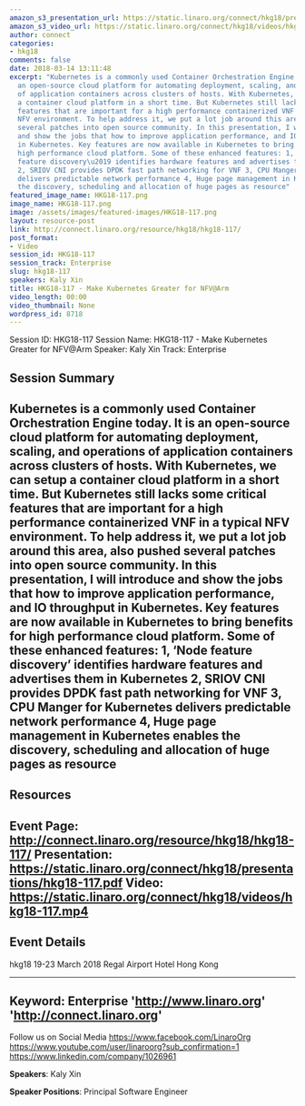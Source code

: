 ```yaml
---
amazon_s3_presentation_url: https://static.linaro.org/connect/hkg18/presentations/hkg18-117.pdf
amazon_s3_video_url: https://static.linaro.org/connect/hkg18/videos/hkg18-117.mp4
author: connect
categories:
- hkg18
comments: false
date: 2018-03-14 13:11:48
excerpt: "Kubernetes is a commonly used Container Orchestration Engine today. It is
  an open-source cloud platform for automating deployment, scaling, and operations
  of application containers across clusters of hosts. With Kubernetes, we can setup
  a container cloud platform in a short time. But Kubernetes still lacks some critical
  features that are important for a high performance containerized VNF in a typical
  NFV environment. To help address it, we put a lot job around this area, also pushed
  several patches into open source community. In this presentation, I will introduce
  and show the jobs that how to improve application performance, and IO throughput
  in Kubernetes. Key features are now available in Kubernetes to bring benefits for
  high performance cloud platform. Some of these enhanced features: 1, \u2018Node
  feature discovery\u2019 identifies hardware features and advertises them in Kubernetes
  2, SRIOV CNI provides DPDK fast path networking for VNF 3, CPU Manger for Kubernetes
  delivers predictable network performance 4, Huge page management in Kubernetes enables
  the discovery, scheduling and allocation of huge pages as resource"
featured_image_name: HKG18-117.png
image_name: HKG18-117.png
image: /assets/images/featured-images/HKG18-117.png
layout: resource-post
link: http://connect.linaro.org/resource/hkg18/hkg18-117/
post_format:
- Video
session_id: HKG18-117
session_track: Enterprise
slug: hkg18-117
speakers: Kaly Xin
title: HKG18-117 - Make Kubernetes Greater for NFV@Arm
video_length: 00:00
video_thumbnail: None
wordpress_id: 8718
---
```


Session ID: HKG18-117
Session Name: HKG18-117 - Make Kubernetes Greater for NFV@Arm
Speaker: Kaly Xin
Track: Enterprise


## Session Summary
Kubernetes is a commonly used Container Orchestration Engine today. It is an open-source cloud platform for automating deployment, scaling, and operations of application containers across clusters of hosts. With Kubernetes, we can setup a container cloud platform in a short time. But Kubernetes still lacks some critical features that are important for a high performance containerized VNF in a typical NFV environment. To help address it, we put a lot job around this area, also pushed several patches into open source community. In this presentation, I will introduce and show the jobs that how to improve application performance, and IO throughput in Kubernetes. Key features are now available in Kubernetes to bring benefits for high performance cloud platform. Some of these enhanced features: 1, ‘Node feature discovery’ identifies hardware features and advertises them in Kubernetes 2, SRIOV CNI provides DPDK fast path networking for VNF 3, CPU Manger for Kubernetes delivers predictable network performance 4, Huge page management in Kubernetes enables the discovery, scheduling and allocation of huge pages as resource
---------------------------------------------------
## Resources
Event Page: http://connect.linaro.org/resource/hkg18/hkg18-117/
Presentation: https://static.linaro.org/connect/hkg18/presentations/hkg18-117.pdf
Video: https://static.linaro.org/connect/hkg18/videos/hkg18-117.mp4
 ---------------------------------------------------
## Event Details
hkg18
19-23 March 2018
Regal Airport Hotel Hong Kong

---------------------------------------------------
Keyword: Enterprise
'http://www.linaro.org'
'http://connect.linaro.org'
---------------------------------------------------
Follow us on Social Media
https://www.facebook.com/LinaroOrg
https://www.youtube.com/user/linaroorg?sub_confirmation=1
https://www.linkedin.com/company/1026961

**Speakers**: Kaly Xin

**Speaker Positions**: Principal Software Engineer
